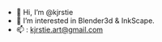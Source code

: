 - 👋 Hi, I’m @kjrstie
- 👀 I’m interested in Blender3d & InkScape.
- 📫 : kjrstie.art@gmail.com

<!---
kjrstie/kjrstie is a ✨ special ✨ repository because its `README.md` (this file) appears on your GitHub profile.
You can click the Preview link to take a look at your changes.
--->
